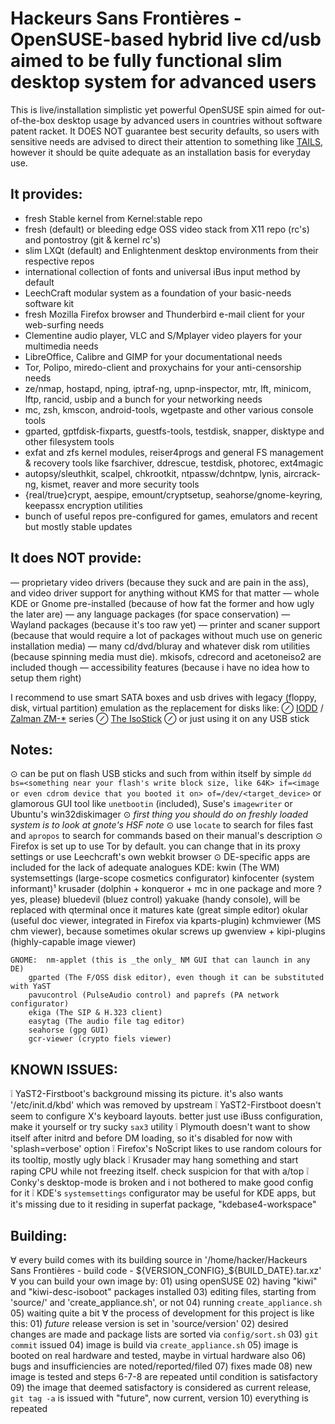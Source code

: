 ﻿Hackeurs Sans Frontières - OpenSUSE-based hybrid live cd/usb aimed to be fully functional slim desktop system for advanced users
================================================================================================================================

This is live/installation simplistic yet powerful OpenSUSE spin aimed for out-of-the-box desktop usage by advanced users in countries without software patent racket.
It DOES NOT guarantee best security defaults, so users with sensitive needs are advised to direct their attention to something like [TAILS](https://tails.boum.org), however it should be quite adequate as an installation basis for everyday use.

It provides:
------------
* fresh Stable kernel from Kernel:stable repo
* fresh (default) or bleeding edge OSS video stack from X11 repo (rc's) and pontostroy (git & kernel rc's)
* slim LXQt (default) and Enlightenment desktop environments from their respective repos
* international collection of fonts and universal iBus input method by default
* LeechCraft modular system as a foundation of your basic-needs software kit
* fresh Mozilla Firefox browser and Thunderbird e-mail client for your web-surfing needs
* Clementine audio player, VLC and S/Mplayer video players for your multimedia needs
* LibreOffice, Calibre and GIMP for your documentational needs
* Tor, Polipo, miredo-client and proxychains for your anti-censorship needs
* ze/nmap, hostapd, nping, iptraf-ng, upnp-inspector, mtr, lft, minicom, lftp, rancid, usbip and a bunch for your networking needs
* mc, zsh, kmscon, android-tools, wgetpaste and other various console tools
* gparted, gptfdisk-fixparts, guestfs-tools, testdisk, snapper, disktype and other filesystem tools
* exfat and zfs kernel modules, reiser4progs and general FS management & recovery tools like fsarchiver, ddrescue, testdisk, photorec, ext4magic
* autopsy/sleuthkit, scalpel, chkrootkit, ntpassw/dchntpw, lynis, aircrack-ng, kismet, reaver and more security tools
* {real/true}crypt, aespipe, emount/cryptsetup, seahorse/gnome-keyring, keepassx encryption utilities
* bunch of useful repos pre-configured for games, emulators and recent but mostly stable updates

It does NOT provide:
--------------------
— proprietary video drivers (because they suck and are pain in the ass), and video driver support for anything without KMS for that matter
— whole KDE or Gnome pre-installed (because of how fat the former and how ugly the later are)
— any language packages (for space conservation)
— Wayland packages (because it's too raw yet)
— printer and scaner support (because that would require a lot of packages without much use on generic installation media)
— many cd/dvd/bluray and whatever disk rom utilities (because spinning media must die). mkisofs, cdrecord and acetoneiso2 are included though
— accessibility features (because i have no idea how to setup them right)

I recommend to use smart SATA boxes and usb drives with legacy (floppy, disk, virtual partition) emulation as the replacement for disks like:
⊘ [IODD](www.iodd.co.kr) / [Zalman ZM-*](www.zalman.com/global/product/CategorySecond_Pic.php) series
⊘ [The IsoStick](isostick.com)
⊘ or just using it on any USB stick

Notes:
------
⊙ can be put on flash USB sticks and such from within itself by
	simple `dd bs=<something near your flash's write block size, like 64K> if=<image or even cdrom device that you booted it on> of=/dev/<target_device>`
	or glamorous GUI tool like `unetbootin` (included), Suse's `imagewriter` or Ubuntu's win32diskimager
⊙ *first thing you should do on freshly loaded system is to look at gnote's HSF note*
⊙ use `locate` to search for files fast and `apropos` to search for commands based on their manual's description
⊙ Firefox is set up to use Tor by default. you can change that in its proxy settings or use Leechcraft's own webkit browser
⊙ DE-specific apps are included for the lack of adequate analogues
	KDE: 	kwin (The WM)
		systemsettings (large-scope cosmetics configurator)
		kinfocenter (system informant)¹
		krusader (dolphin + konqueror + mc in one package and more ? yes, please)
		bluedevil (bluez control)
		yakuake (handy console), will be replaced with qterminal once it matures
		kate (great simple editor)
		okular (useful doc viewer, integrated in Firefox via kparts-plugin)
		kchmviewer (MS chm viewer), because sometimes okular screws up
		gwenview + kipi-plugins (highly-capable image viewer)

	GNOME: 	nm-applet (this is _the only_ NM GUI that can launch in any DE)
		gparted (The F/OSS disk editor), even though it can be substituted with YaST
		pavucontrol (PulseAudio control) and paprefs (PA network configurator)
		ekiga (The SIP & H.323 client)
		easytag (The audio file tag editor)
		seahorse (gpg GUI)
		gcr-viewer (crypto fiels viewer)

KNOWN ISSUES:
-------------
❕ YaST2-Firstboot's background missing its picture. it's also wants '/etc/init.d/kbd' which was removed by upstream
❕ YaST2-Firstboot doesn't seem to configure X's keyboard layouts. better just use iBuss configuration, make it yourself or try sucky `sax3` utility
❕ Plymouth doesn't want to show itself after initrd and before DM loading, so it's disabled for now with 'splash=verbose' option
❕ Firefox's NoScript likes to use random colours for its tooltip, mostly ugly black
❕ Krusader may hang something and start raping CPU while not freezing itself. check suspicion for that with a/top
❕ Conky's desktop-mode is broken and i not bothered to make good config for it
❕ KDE's `systemsettings` configurator may be useful for KDE apps, but it's missing due to it residing in superfat package, "kdebase4-workspace"

Building:
---------
∀ every build comes with its building source in '/home/hacker/Hackeurs Sans Frontières - build code - ${VERSION_CONFIG}_${BUILD_DATE}.tar.xz'
∀ you can build your own image by:
	01) using openSUSE
	02) having "kiwi" and "kiwi-desc-isoboot" packages installed
	03) editing files, starting from 'source/' and 'create_appliance.sh', or not
	04) running `create_appliance.sh`
	05) waiting quite a bit
∀ the process of development for this project is like this:
	01) _future_ release version is set in 'source/version'
	02) desired changes are made and package lists are sorted via `config/sort.sh`
	03) `git commit` issued
	04) image is build via `create_appliance.sh`
	05) image is booted on real hardware and tested, maybe in virtual hardware also
	06) bugs and insufficiencies are noted/reported/filed
	07) fixes made
	08) new image is tested and steps 6-7-8 are repeated until condition is satisfactory
	09) the image that deemed satisfactory is considered as current release, `git tag -a` is issued with "future", now current, version
	10) everything is repeated
